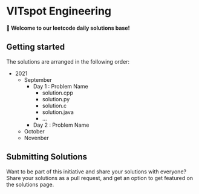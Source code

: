 
# VITspot Engineering

**👋 Welcome to our leetcode daily solutions base!**

## Getting started
The solutions are arranged in the following order:
- 2021
  - September
    - Day 1 : Problem Name
      - solution.cpp
      - solution.py
      - solution.c
      - solution.java
      - ...
    - Day 2 : Problem Name
  - October
  - Novenber

## Submitting Solutions 
Want to be part of this initiative and share your solutions with everyone? Share your solutions as a pull request, and get an option to get featured on the solutions page.

